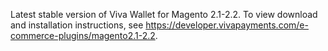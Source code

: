 Latest stable version of Viva Wallet for Magento 2.1-2.2. To view download and installation instructions, see https://developer.vivapayments.com/e-commerce-plugins/magento2.1-2.2.
